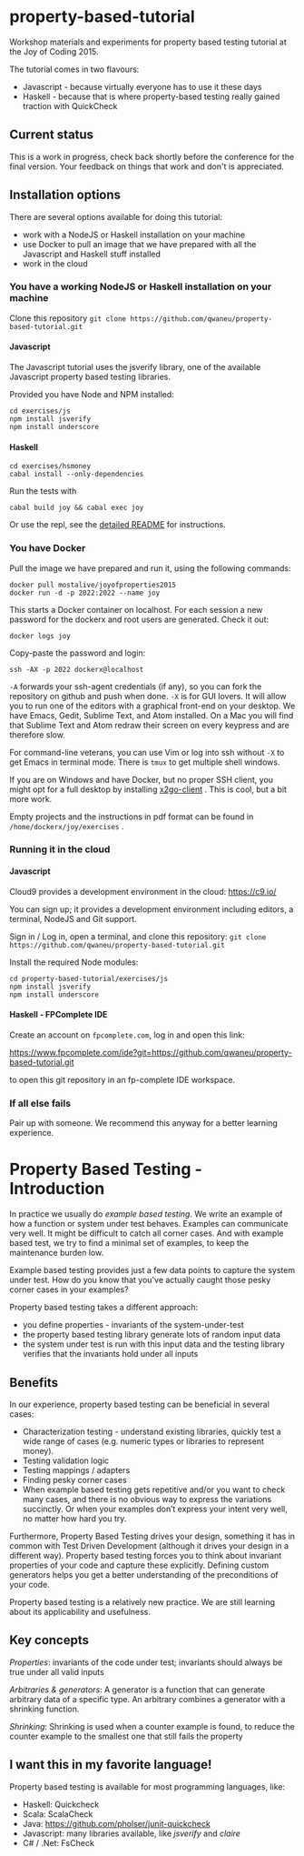 # property-based-tutorial

Workshop materials and experiments for property based testing tutorial
at the Joy of Coding 2015.

The tutorial comes in two flavours:
- Javascript - because virtually everyone has to use it these days
- Haskell - because that is where property-based testing really gained traction with QuickCheck

## Current status

This is a work in progress, check back shortly before the conference for
the final version. Your feedback on things that work and don't is
appreciated.

## Installation options

There are several options available for doing this tutorial:
- work with a NodeJS or Haskell installation on your machine
- use Docker to pull an image that we have prepared with all the
  Javascript and Haskell stuff installed
- work in the cloud

### You have a working NodeJS or Haskell installation on your machine

Clone this repository 
`git clone https://github.com/qwaneu/property-based-tutorial.git`

#### Javascript

The Javascript tutorial uses the jsverify library, one of the available
Javascript property based testing libraries.

Provided you have Node and NPM installed:

```
cd exercises/js
npm install jsverify
npm install underscore
```

#### Haskell

```
cd exercises/hsmoney
cabal install --only-dependencies
```

Run the tests with
```
cabal build joy && cabal exec joy 
```

Or use the repl, see the [detailed README](exercises/hsmoney/README.md)
for instructions.

### You have Docker

Pull the image we have prepared and run it, using the following
commands:

```
docker pull mostalive/joyofproperties2015
docker run -d -p 2022:2022 --name joy
```

This starts a Docker container on localhost. For each session a new
password for the dockerx and root users are generated. Check it out:

```
docker logs joy
```

Copy-paste the password and login:

```
ssh -AX -p 2022 dockerx@localhost
```

`-A` forwards your ssh-agent credentials (if any), so you can fork the
repository on github and push when done. 
`-X` is for GUI lovers. It will allow you to run one of the editors with a graphical front-end
on your desktop. We have Emacs, Gedit, Sublime Text, and Atom installed.
On a Mac you will find that Sublime Text and Atom redraw their screen on
every keypress and are therefore slow. 

For command-line veterans, you can use Vim or log into ssh without `-X`
to get Emacs in terminal mode. There is `tmux` to get multiple
shell windows.

If you are on Windows and have Docker, but no proper SSH client, you might opt for a full desktop by
installing [x2go-client](http://wiki.x2go.org/doku.php/download:start) .
This is cool, but a bit more work.

Empty projects and the instructions in pdf format can be found in
`/home/dockerx/joy/exercises` .

### Running it in the cloud

#### Javascript 

Cloud9 provides a development environment in the cloud: https://c9.io/

You can sign up; it provides a development environment including
editors, a terminal, NodeJS and Git support. 

Sign in / Log in, open a terminal, and clone this repository:
`git clone https://github.com/qwaneu/property-based-tutorial.git`

Install the required Node modules:
```
cd property-based-tutorial/exercises/js
npm install jsverify
npm install underscore
```

#### Haskell - FPComplete IDE

Create an account on `fpcomplete.com`, log in and open this link:

https://www.fpcomplete.com/ide?git=https://github.com/qwaneu/property-based-tutorial.git

to open this git repository in an fp-complete IDE workspace. 

### If all else fails

Pair up with someone. We recommend this anyway for a better learning
experience.

# Property Based Testing - Introduction

In practice we usually do _example based testing_. We write an example
of how a function or system under test behaves. Examples can communicate
very well. It might be difficult to catch all corner cases. And with
example based test, we try to find a minimal set of examples, to keep
the maintenance burden low.

Example based testing provides just a few data points to capture the
system under test. How do you know that you've actually caught those
pesky corner cases in your examples?

Property based testing takes a different approach: 

- you define properties - invariants of the system-under-test
- the property based testing library generate lots of random input data
- the system under test is run with this input data and the testing
library verifies that the invariants hold under all inputs

## Benefits

In our experience, property based testing can be beneficial in several
cases:

- Characterization testing - understand existing libraries, quickly test a
wide range of cases (e.g. numeric types or libraries to represent
money).
- Testing validation logic
- Testing mappings / adapters
- Finding pesky corner cases
- When example based testing gets repetitive and/or you want to check many
cases, and there is no obvious way to express the variations succinctly.
Or when your examples don’t express your intent very well, no matter how
hard you try.

Furthermore, Property Based Testing drives your design, something it has
in common with Test Driven Development (although it drives your design
in a different way). Property based testing forces you to think about
invariant properties of your code and capture these explicitly. Defining
custom generators helps you get a better understanding of the
preconditions of your code.

Property based testing is a relatively new practice. We are still
learning about its applicability and usefulness.

## Key concepts

_Properties_: invariants of the code under test; invariants should always be true
under all valid inputs

_Arbitraries & generators_: A generator is a function that can generate arbitrary data of a specific
type. An arbitrary combines a generator with a shrinking function. 

_Shrinking_: Shrinking is used when a counter example is found, to reduce the counter
example to the smallest one that still fails the property

## I want this in my favorite language!

Property based testing is available for most programming languages,
like:

- Haskell: Quickcheck
- Scala: ScalaCheck
- Java: https://github.com/pholser/junit-quickcheck
- Javascript: many libraries available, like _jsverify_ and _claire_
- C# / .Net: FsCheck


